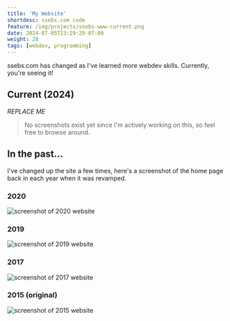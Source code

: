 ```yaml
---
title: 'My Website'
shortdesc: ssebs.com code
feature: /img/projects/ssebs-www-current.png
date: 2024-07-05T23:29:29-07:00
weight: 28
tags: [webdev, programming]
---
```


ssebs.com has changed as I've learned more webdev skills. Currently, you're seeing it!

## Current (2024)
*REPLACE ME* 
> No screenshots exist yet since I'm actively working on this, so feel free to browse around.

## In the past...
I've changed up the site a few times, here's a screenshot of the home page back in each year when it was revamped.

### 2020
![screenshot of 2020 website](/img/projects/ssebs-www-2020.png)

### 2019
![screenshot of 2019 website](/img/projects/ssebs-www-2019.png)

### 2017
![screenshot of 2017 website](/img/projects/ssebs-www-2017.png)

### 2015 (original)
![screenshot of 2015 website](/img/projects/ssebs-www-2015.png)